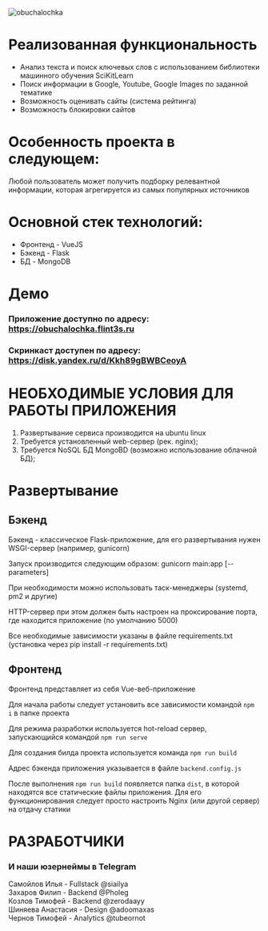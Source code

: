 ![obuchalochka](https://i.ibb.co/NNfJhqF/screenshot1777.png)


# Реализованная функциональность  
- Анализ текста и поиск ключевых слов с использованием библиотеки машинного обучения SciKitLearn 
- Поиск информации в Google, Youtube, Google Images по заданной тематике
- Возможность оценивать сайты (система рейтинга)
- Возможность блокировки сайтов

# Особенность проекта в следующем:
Любой пользователь может получить подборку релевантной информации, которая агрегируется из самых популярных источников  

# Основной стек технологий:
- Фронтенд - VueJS
- Бэкенд - Flask
- БД - MongoDB

# Демо
### Приложение доступно по адресу: https://obuchalochka.flint3s.ru
### Скринкаст доступен по адресу: https://disk.yandex.ru/d/Kkh89gBWBCeoyA

# НЕОБХОДИМЫЕ УСЛОВИЯ ДЛЯ РАБОТЫ ПРИЛОЖЕНИЯ
1. Развертывание сервиса производится на ubuntu linux
2. Требуется установленный web-сервер (рек. nginx);
3. Требуется NoSQL БД MongoBD (возможно использование облачной БД);

# Развертывание
## Бэкенд
Бэкенд - классическое Flask-приложение, для его развертывания нужен WSGI-сервер (например, gunicorn)  

Запуск производится следующим образом: gunicorn main:app [--parameters]  

При необходимости можно использовать таск-менеджеры (systemd, pm2 и другие)  

HTTP-сервер при этом должен быть настроен на проксирование порта, где находится приложение (по умолчанию 5000)  

Все необходимые зависимости указаны в файле requirements.txt (установка через pip install -r requirements.txt)


## Фронтенд  
Фронтенд представляет из себя Vue-веб-приложение  

Для начала работы следует установить все зависимости командой ```npm i``` в папке проекта  

Для режима разработки используется hot-reload сервер, запускающийся командой ```npm run serve```

Для создания билда проекта используется команда ```npm run build```

Адрес бэкенда приложения указывается в файле ```backend.config.js```

После выполнения ```npm run build``` появляется папка ```dist```, в которой находятся все статические файлы приложения. Для его функционирования следует просто настроить Nginx (или другой сервер) на отдачу статики



# РАЗРАБОТЧИКИ  
### И наши юзернеймы в Telegram  

Самойлов Илья - Fullstack @siailya  
Захаров Филип - Backend @Pholeg  
Козлов Тимофей - Backend @zerodaayy  
Шиняева Анастасия - Design @adoomaxas  
Чернов Тимофей - Analytics @tubeornot  
